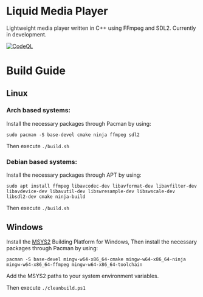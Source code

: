 # Liquid Media Player 
Lightweight media player written in C++ using FFmpeg and SDL2. Currently in development.

[![CodeQL](https://github.com/ArrowInteractive/liquid/actions/workflows/codeql-analysis.yml/badge.svg)](https://github.com/ArrowInteractive/liquid/actions/workflows/codeql-analysis.yml)

# Build Guide

## Linux 

### Arch based systems:

Install the necessary packages through Pacman by using:
```
sudo pacman -S base-devel cmake ninja ffmpeg sdl2
```

Then execute ```./build.sh```

### Debian based systems:

Install the necessary packages through APT by using:
```
sudo apt install ffmpeg libavcodec-dev libavformat-dev libavfilter-dev libavdevice-dev libavutil-dev libswresample-dev libswscale-dev libsdl2-dev cmake ninja-build
```

Then execute ```./build.sh```


## Windows

Install the [MSYS2](https://www.msys2.org/ "MSYS2 Homepage") Building Platform for Windows, Then install the necessary packages through Pacman by using:

```
pacman -S base-devel mingw-w64-x86_64-cmake mingw-w64-x86_64-ninja mingw-w64-x86_64-ffmpeg mingw-w64-x86_64-toolchain
```
Add the MSYS2 paths to your system environment variables.

Then execute ```./cleanbuild.ps1```


